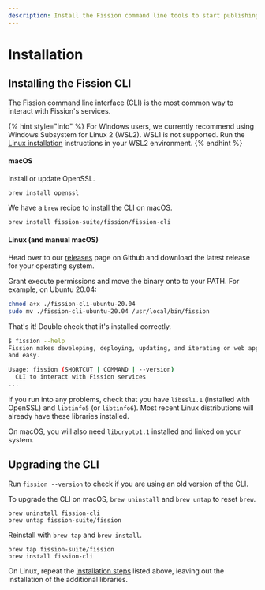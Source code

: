 ```yaml
---
description: Install the Fission command line tools to start publishing from your desktop.
---
```


# Installation

## Installing the Fission CLI

The Fission command line interface \(CLI\) is the most common way to interact with Fission's services.

{% hint style="info" %}
For Windows users, we currently recommend using Windows Subsystem for Linux 2 \(WSL2\). WSL1 is not supported. Run the [Linux installation](installation.md#linux-and-manual-macos) instructions in your WSL2 environment.
{% endhint %}

#### macOS

Install or update OpenSSL.

```text
brew install openssl
```

We have a `brew` recipe to install the CLI on macOS.

```bash
brew install fission-suite/fission/fission-cli
```

#### Linux \(and manual macOS\)

Head over to our [releases](https://github.com/fission-suite/fission/releases) page on Github and download the latest release for your operating system.

Grant execute permissions and move the binary onto to your PATH. For example, on Ubuntu 20.04:

```bash
chmod a+x ./fission-cli-ubuntu-20.04
sudo mv ./fission-cli-ubuntu-20.04 /usr/local/bin/fission
```

That's it! Double check that it's installed correctly.

```bash
$ fission --help
Fission makes developing, deploying, updating, and iterating on web apps quick
and easy.

Usage: fission (SHORTCUT | COMMAND | --version)
  CLI to interact with Fission services
...
```

If you run into any problems, check that you have `libssl1.1` \(installed with OpenSSL\) and `libtinfo5` \(or `libtinfo6`\). Most recent Linux distributions will already have these libraries installed.

On macOS, you will also need `libcrypto1.1` installed and linked on your system.

##  Upgrading the CLI

Run `fission --version` to check if you are using an old version of the CLI.

To upgrade the CLI on macOS, `brew uninstall` and `brew untap` to reset `brew`.

```text
brew uninstall fission-cli
brew untap fission-suite/fission
```

Reinstall with `brew tap` and `brew install`.

```text
brew tap fission-suite/fission
brew install fission-cli
```

On Linux, repeat the [installation steps](installation.md#installing-the-fission-cli) listed above, leaving out the installation of the additional libraries.

